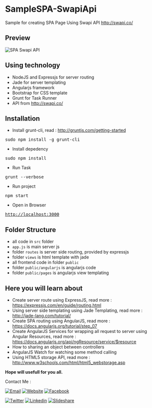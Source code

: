 # SampleSPA-SwapiApi
Sample for creating SPA Page Using Swapi API http://swapi.co/</br>

## Preview
<img src="http://i1176.photobucket.com/albums/x322/mazipanneh/swapi-api-screenshoot_zpsvhxwadfo.png" alt="SPA Swapi API"/>

## Using technology
- NodeJS and Expressjs for server routing
- Jade for server templating
- Angularjs framework
- Bootstrap for CSS template
- Grunt for Task Runner
- API from http://swapi.co/


## Installation
- Install grunt-cli, read : http://gruntjs.com/getting-started
<pre>
sudo npm install -g grunt-cli
</pre>
- Install depedency
<pre>
sudo npm install
</pre>
- Run Task
<pre>
grunt --verbose
</pre>
- Run project
<pre>
npm start
</pre>
- Open in Browser
<pre>
<a href="http://localhost:3000">http://localhost:3000</a>
</pre>

## Folder Structure
- all code in <code>src</code> folder
- <code>app.js</code> is main server js
- folder <code>routes</code> is server side routing, provided by expressjs
- folder <code>views</code> is html template with jade
- all frontend code in folder <code>public</code>
- folder <code>public/angularjs</code> is angularjs code
- folder <code>public/pages</code> is angularjs view templating


## Here you will learn about
- Create server route using ExpressJS, read more : https://expressjs.com/en/guide/routing.html
- Using server side templating using Jade Templating, read more : http://jade-lang.com/tutorial/
- Create SPA routing using AngularJS, read more : https://docs.angularjs.org/tutorial/step_07
- Create AngularJS Services for wrapping all request to server using Angular Resources, read more : https://docs.angularjs.org/api/ngResource/service/$resource
- How to sharing an object between controllers 
- AngularJS Watch for watching some method calling
- Using HTML5 storage API, read more : http://www.w3schools.com/html/html5_webstorage.asp


**Hope will usefull for you all.**

Contact Me :

[![Email](https://img.shields.io/badge/mazipanneh-Email-yellow.svg?maxAge=3600)](mailto:mazipanneh@gmail.com) 
[![Website](https://img.shields.io/badge/mazipanneh-Blog-brightgreen.svg?maxAge=3600)](https://mazipanneh.com/blog/)
[![Facebook](https://img.shields.io/badge/mazipanneh-Facebook-blue.svg?maxAge=3600)](https://facebook.com/mazipanneh) 

[![Twitter](https://img.shields.io/badge/Maz_Ipan-Twitter-55acee.svg?maxAge=3600)](https://twitter.com/Maz_Ipan) 
[![Linkedin](https://img.shields.io/badge/irfanmaulanamazipan-Linkedin-0077b5.svg?maxAge=3600)](https://id.linkedin.com/in/irfanmaulanamazipan) 
[![Slideshare](https://img.shields.io/badge/IrfanMaulana21-Slideshare-0077b5.svg?maxAge=3600)](https://www.slideshare.net/IrfanMaulana21) 
